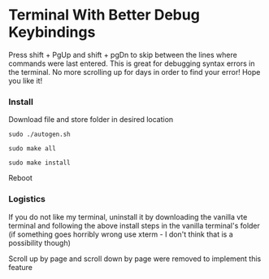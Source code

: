 # Terminal With Better Debug Keybindings
Press shift + PgUp and shift + pgDn to skip between the lines where commands were last entered. This is great for debugging
syntax errors in the terminal. No more scrolling up for days in order to find your error! Hope you like it!

### Install
Download file and store folder in desired location
```
sudo ./autogen.sh
```
```
sudo make all
```
```
sudo make install
```
Reboot

### Logistics
If you do not like my terminal, uninstall it by downloading the vanilla vte terminal and following the above install steps in the vanilla terminal's folder (if something goes horribly wrong use xterm - I don't think that is a possibility though)

Scroll up by page and scroll down by page were removed to implement this feature
